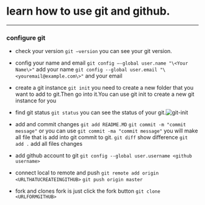 # learn how to use git and github.


----------


### configure git
- check your version
`git —version`
you can see your git version.

- config your name and email
`git config —-global user.name "\<Your Name\>"`
add your name
`git config --global user.email "\<youremail@example.com\>"`
and your email

- create a git instance
`git init`
you need to create a new folder that you want to add to git.Then  go into it.You can use git init to create a new git instance for you

- find git status
`git status`
you can see the status of your git.![][image-1]

[image-1]:git-init.png "git-init"
- add and commit changes
`git add README.MD`
`git commit -m "commit message"`
or you can use `git commit -ma "commit message"` you will make all file that is add into git commit to git.
`git diff` show difference
`git add .` add all files changes

- add github account to git
`git config --global user.username <github username>`

- connect local to remote and push
`git remote add origin <URLTHATUCREATEINGITHUB>`
`git push origin master`

- fork and clones
fork is just click the fork button
`git clone <URLFORMGITHUB>`
